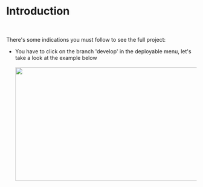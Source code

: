 <h1>Introduction</h1>
<br />
<p>There's some indications you must follow to see the full project:</P>
<ul>
<li>You have to click on the branch 'develop' in the deployable menu, let's take a look at the example below</li>
 <br />
<img src='https://user-images.githubusercontent.com/90795981/191148114-74f2c2e1-33eb-423f-91e1-158cafcbc696.png' width='500px' height='300px'/>


